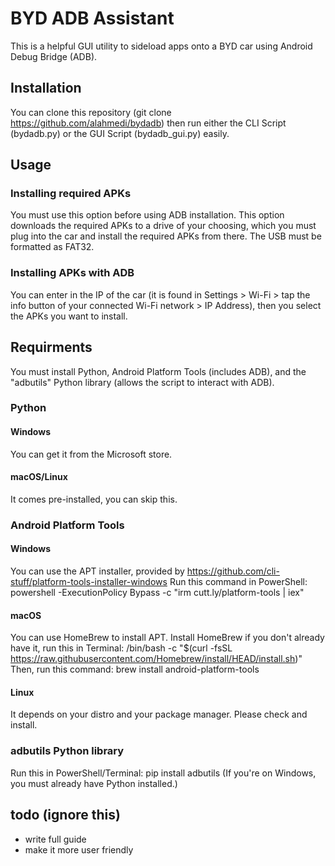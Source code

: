 # BYD ADB Assistant
This is a helpful GUI utility to sideload apps onto a BYD car using Android Debug Bridge (ADB).

## Installation
You can clone this repository (git clone https://github.com/alahmedi/bydadb) then run either the CLI Script (bydadb.py) or the GUI Script (bydadb_gui.py) easily.

## Usage
### Installing required APKs
You must use this option before using ADB installation. This option downloads the required APKs to a drive of your choosing, which you must plug into the car and install the required APKs from there. The USB must be formatted as FAT32. 
### Installing APKs with ADB
You can enter in the IP of the car (it is found in Settings > Wi-Fi > tap the info button of your connected Wi-Fi network > IP Address), then you select the APKs you want to install.

## Requirments
You must install Python, Android Platform Tools (includes ADB), and the "adbutils" Python library (allows the script to interact with ADB).

### Python

#### Windows
You can get it from the Microsoft store.

#### macOS/Linux
It comes pre-installed, you can skip this.

### Android Platform Tools

#### Windows
You can use the APT installer, provided by https://github.com/cli-stuff/platform-tools-installer-windows
Run this command in PowerShell: powershell -ExecutionPolicy Bypass -c "irm cutt.ly/platform-tools | iex"

#### macOS
You can use HomeBrew to install APT.
Install HomeBrew if you don't already have it, run this in Terminal: /bin/bash -c "$(curl -fsSL https://raw.githubusercontent.com/Homebrew/install/HEAD/install.sh)"
Then, run this command: brew install android-platform-tools
#### Linux
It depends on your distro and your package manager. Please check and install.

### adbutils Python library

Run this in PowerShell/Terminal: pip install adbutils
(If you're on Windows, you must already have Python installed.)

## todo (ignore this) 
* write full guide
* make it more user friendly
